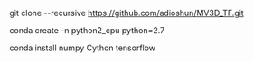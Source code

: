 git clone --recursive https://github.com/adioshun/MV3D_TF.git


conda create -n python2_cpu python=2.7


conda install numpy Cython tensorflow


